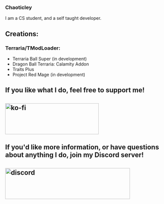 ### Chaoticley

I am a CS student, and a self taught developer.

## Creations:

### Terraria/TModLoader:
- Terraria Ball Super (in development)
- Dragon Ball Terraria: Calamity Addon
- Traits Plus
- Project Red Mage (in development)

## If you like what I do, feel free to support me!

## [<img src="https://ko-fi.com/img/githubbutton_sm.svg?format=code" alt="ko-fi" width="300" height="100"/>](https://ko-fi.com/X8X2C6OO1)

## If you'd like more information, or have questions about anything I do, join my Discord server!

## [<img src="https://pbs.twimg.com/media/EjkzQwvWsAEUN3_?format=png&name=small" alt="discord" width="400" height="100"/>](https://discord.gg/terrariaballsuper)
